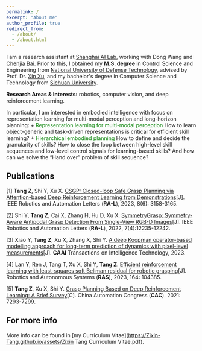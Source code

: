 ```yaml
---
permalink: /
excerpt: "About me"
author_profile: true
redirect_from: 
  - /about/
  - /about.html
---
```


I am a research assistant at [Shanghai AI Lab](https://www.shlab.org.cn), working with Dong Wang and [Chenjia Bai](https://baichenjia.github.io). Prior to this, I obtained my **M.S. degree** in Control Science and Engineering from [National University of Defense Technology](https://www.nudt.edu.cn), advised by Prof. Dr. [Xin Xu](https://xueshu.baidu.com/scholarID/CN-B7736SUJ), and my bachelor's degree in Computer Science and Technology from [Sichuan University](https://www.scu.edu.cn).
    

<p>
<strong>Research Areas & Interests:</strong> robotics, computer vision, and deep reinforcement learning. 
</p>   
In particular, I am interested in embodied intelligence with focus on representation learning for multi-modal perception and long-horizon planning:
+ <font color='green'>Representation learning for multi-modal perception</font> How to learn object-generic and task-driven representations is critical for efficient skill learning?
+ <font color='green'>Hierarchical embodied planning</font> How to define and decide the granularity of skills? How to close the loop between high-level skill sequences and low-level control signals for learning-based skills? And how can we solve the “Hand over” problem of skill sequence?


Publications
------
[1] **Tang Z**, Shi Y, Xu X. [CSGP: Closed-loop Safe Grasp Planning via Attention-based Deep Reinforcement Learning from Demonstrations](https://Zixin-Tang.github.io/assets/pub/CSGP_Closed-Loop_Safe_Grasp_Planning_via_Attention-Based_Deep_Reinforcement_Learning_From_Demonstrations.pdf)[J]. IEEE Robotics and Automation Letters (**RA-L**), 2023, 8(6): 3158-3165.

[2] Shi Y, **Tang Z**, Cai X, Zhang H, Hu D, Xu X. [SymmetryGrasp: Symmetry-Aware Antipodal Grasp Detection From Single-View 
RGB-D Images](https://Zixin-Tang.github.io/assets/pub/SymmetryGrasp_Symmetry-Aware_Antipodal_Grasp_Detection_From_Single-View_RGB-D_Images.pdf)[J]. IEEE Robotics and Automation Letters (**RA-L**), 2022, 7(4):12235-12242.

[3] Xiao Y, **Tang Z**, Xu X, Zhang X, Shi Y. [A deep Koopman operator-based modelling approach for long-term prediction of 
dynamics with pixel-level measurements](https://Zixin-Tang.github.io/assets/pub/CAAI_Trans_on_Intel_Tech-2023-A_deep_Koopman_operator_based_modelling_approach.pdf)[J]. **CAAI** Transactions on Intelligence Technology, 2023.

[4] Lan Y, Ren J, Tang T, Xu X, Shi Y, **Tang Z**. [Efficient reinforcement learning with least-squares soft Bellman residual for robotic grasping](https://Zixin-Tang.github.io/assets/pub/Efficient_reinforcement_learning_with_least-squares_soft_Bellman_Residual_for_robotic_grasping.pdf)[J]. Robotics and Autonomous Systems (**RAS**), 2023, 164: 104385.

[5] **Tang Z**, Xu X, Shi Y. [Grasp Planning Based on Deep Reinforcement Learning: A Brief Survey](https://Zixin-Tang.github.io/assets/pub/Grasp_Planning_Based_on_Deep_Reinforcement_Learning_A_Brief_Survey.pdf)[C]. China Automation Congress (**CAC**). 2021: 7293-7299.



For more info
------
More info can be found in [my Curriculum Vitae](https://Zixin-Tang.github.io/assets/Zixin Tang Curriculum Vitae.pdf).
